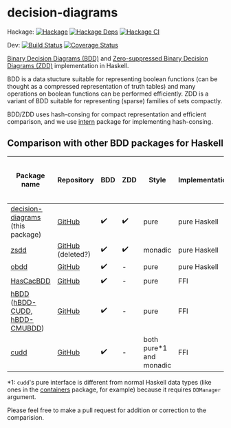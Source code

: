 # decision-diagrams

Hackage:
[![Hackage](https://img.shields.io/hackage/v/decision-diagrams.svg)](https://hackage.haskell.org/package/decision-diagrams)
[![Hackage Deps](https://img.shields.io/hackage-deps/v/decision-diagrams.svg)](https://packdeps.haskellers.com/feed?needle=decision-diagrams)
[![Hackage CI](https://matrix.hackage.haskell.org/api/v2/packages/decision-diagrams/badge)](https://matrix.hackage.haskell.org/#/package/decision-diagrams)

Dev:
[![Build Status](https://github.com/msakai/haskell-decision-diagrams/actions/workflows/build.yaml/badge.svg)](https://github.com/msakai/haskell-decision-diagrams/actions/workflows/build.yaml)
[![Coverage Status](https://coveralls.io/repos/msakai/haskell-decision-diagrams/badge.svg)](https://coveralls.io/r/msakai/haskell-decision-diagrams)

[Binary Decision Diagrams (BDD)](https://en.wikipedia.org/wiki/Binary_decision_diagram) and [Zero-suppressed Binary Decision Diagrams (ZDD)](https://en.wikipedia.org/wiki/Zero-suppressed_decision_diagram) implementation in Haskell.

BDD is a data stucture suitable for representing boolean functions (can be thought as a compressed representation of truth tables) and many operations on boolean functions can be performed efficiently.  ZDD is a variant of BDD suitable for representing (sparse) families of sets compactly.

BDD/ZDD uses hash-consing for compact representation and efficient comparison, and we use [intern](https://hackage.haskell.org/package/intern) package for implementing hash-consing.

## Comparison with other BDD packages for Haskell

|Package name|Repository|BDD|ZDD|Style|Implementation|Hash-consing / Fast equality test|Dynamic variable reordering|
|------------|----------|---|---|-----|--------------|---------------------------------|---------------------------|
|[decision-diagrams](https://hackage.haskell.org/package/decision-diagrams) (this package)|[GitHub](https://github.com/msakai/haskell-decision-diagrams/)|✔️|✔️|pure|pure Haskell|✔️|-|
|[zsdd](https://hackage.haskell.org/package/zsdd)|[GitHub](https://github.com/eddiejones2108/decision-diagrams) (deleted?)|✔️|✔️|monadic|pure Haskell|✔️|-|
|[obdd](https://hackage.haskell.org/package/obdd)|[GitHub](https://github.com/jwaldmann/haskell-obdd)|✔️|-|pure|pure Haskell|-|-|
|[HasCacBDD](https://hackage.haskell.org/package/HasCacBDD)|[GitHub](https://github.com/m4lvin/HasCacBDD)|✔️|-|pure|FFI|✔️|-|
|[hBDD](https://hackage.haskell.org/package/hBDD) ([hBDD-CUDD](https://hackage.haskell.org/package/hBDD-CUDD), [hBDD-CMUBDD](https://hackage.haskell.org/package/hBDD-CMUBDD))|[GitHub](https://github.com/peteg/hBDD)|✔️|-|pure|FFI|✔️|✔️|
|[cudd](https://hackage.haskell.org/package/cudd)|[GitHub](https://github.com/adamwalker/haskell_cudd)|✔️|-|both pure\*1 and monadic|FFI|✔️|✔️|

\*1: `cudd`'s pure interface is different from normal Haskell data types (like ones in the [containers](https://hackage.haskell.org/package/containers) package, for example) because it requires `DDManager` argument.

Please feel free to make a pull request for addition or correction to the comparision.
